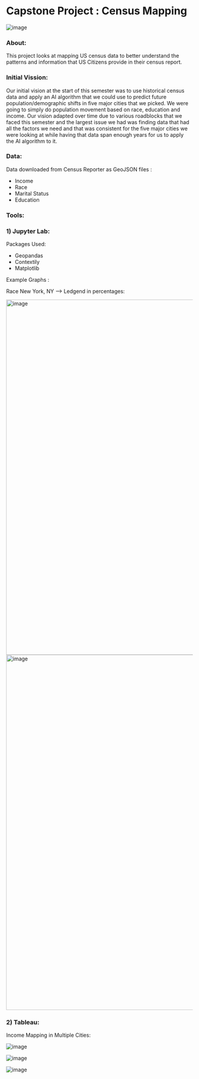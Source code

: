 # Capstone Project : Census Mapping

![image](https://user-images.githubusercontent.com/71888862/164560988-90f08b95-a23b-4aef-804a-2f7281ad5a39.png)


### About: 
This project looks at mapping US census data to better understand the patterns and information that US Citizens provide in their census report. 


### Initial Vission: 

Our initial vision at the start of this semester was to use historical census data and apply an AI algorithm that we could use to predict future population/demographic shifts in five major cities that we picked. We were going to simply do population movement based on race, education and income. Our vision adapted over time due to various roadblocks that we faced this semester and the largest issue we had was finding data that had all the factors we need and that was consistent for the five major cities we were looking at while having that data span enough years for us to apply the AI algorithm to it. 

### Data: 
Data downloaded from Census Reporter as GeoJSON files : 
- Income
- Race
- Marital Status
- Education


### Tools: 

### 1) Jupyter Lab: 

Packages Used: 
- Geopandas
- Contextily
- Matplotlib

Example Graphs : 

Race New York, NY -->  Ledgend in percentages: 

<img width="956" alt="image" src="https://user-images.githubusercontent.com/71888862/164562105-0ae74a56-30cc-4314-ace9-f53271d3340c.png">

<img width="956" alt="image" src="https://user-images.githubusercontent.com/71888862/164562378-07ba6fe1-2430-4729-bf4c-99f7957ffe9e.png">



### 2) Tableau: 

Income Mapping in Multiple Cities: 

![image](https://user-images.githubusercontent.com/71888862/164562879-5ce0053e-7116-4050-ad3d-1f5c1661a6eb.png)

![image](https://user-images.githubusercontent.com/71888862/164562953-ba638f85-3d2b-4b7d-adc6-a1e1e09b250e.png)

![image](https://user-images.githubusercontent.com/71888862/164562991-7d8d2317-3fbf-4564-b82a-552a6b96c0d4.png)

